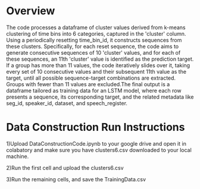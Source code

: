 # Overview
The code processes a dataframe of cluster values derived from k-means clustering of time bins into 6 categories, captured in the 'cluster' column. Using a periodically resetting time_bin_id, it constructs sequences from these clusters. Specifically, for each reset sequence, the code aims to generate consecutive sequences of 10 'cluster' values, and for each of these sequences, an 11th 'cluster' value is identified as the prediction target. If a group has more than 11 values, the code iteratively slides over it, taking every set of 10 consecutive values and their subsequent 11th value as the target, until all possible sequence-target combinations are extracted. Groups with fewer than 11 values are excluded.The final output is a dataframe tailored as training data for an LSTM model, where each row presents a sequence, its corresponding target, and the related metadata like seg_id, speaker_id, dataset, and speech_register.

# Data Construction Run Instructions
1)Upload DataConstructionCode.ipynb to your google drive and open it in colabatory and make sure you have clusters6.csv downloaded to your local machine. 

2)Run the first cell and upload the clusters6.csv

3)Run the remaining cells, and save the TrainingData.csv


